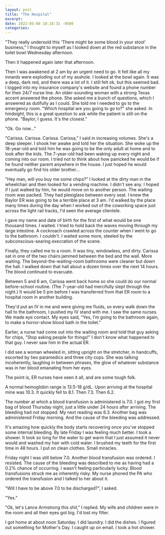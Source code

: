 ```yaml
---
layout: post
title: "The Hospital"
excerpt: 
date: 2022-05-08 10:18:31 -0500
categories: 
---
```


"They really undersold this 'There might be some blood in your stool' business," I thought to myself as I looked down at the red substance in the toilet bowl Wednesday afternoon.

Then it happened again later that afternoon.

Then I was awakened at 2 am by an urgent need to go. It felt like all my innards were exploding out of my asshole. I looked at the bowl again. It was a deep, dark red, and there was a lot of it.
I still felt ok, but this seemed bad. I logged into my insurance company's website and found a phone number for their 24/7 nurse line. An older-sounding woman with a strong Texas accent answered the phone. She asked me a bunch of questions, which I answered as dutifully as I could. She told me I needed to go to the emergency room. "Which hospital are you going to go to?" she asked. In hindsight, this is a great question to ask while the patient is still on the phone. "Baylor, I guess. It's the closest."

"Ok. Go now..."

"Carissa. Carissa. Carissa. Carissa," I said in increasing volumes. She's a deep sleeper. I shook her awake and told her the situation. She woke up the 18-year-old and told him he was going to be the only adult at home and to look after the kids. The 7-year-old had been waking up every night and coming into our room. I tried not to think about how panicked he would be if he found neither parent anywhere in the house. I just hoped he would eventually go find his older brother...

"Hey man, will you buy me some chips?" I looked at the dirty man in the wheelchair and then looked for a vending machine. I didn't see any. I hoped if I just walked by him, he would move on to another person. The waiting room was packed. They had plexiglass between every seat. I knew the Baylor ER was going to be a terrible place at 3 am. I'd walked by the place many times during the day when I worked out of the coworking space just across the light rail tracks, I'd seen the average clientele.

I gave my name and date of birth for the first of what would be one thousand times. I waited. I tried to hold back the waves moving through my large intestine. A cockroach crawled across the counter when I went to go to the bathroom. I couldn't. I waited some more, steeled by the subconscious-searing execration of the scene.

Finally, they called me to a room. It was tiny, windowless, and dirty. Carissa sat in one of the two chairs jammed between the bed and the wall. More waiting. The beyond-the-waiting-room bathrooms were cleaner but down the hall. I walked down that hall about a dozen times over the next 14 hours. The blood continued to evacuate.

Between 5 and 6 am, Carissa went back home so she could do our normal before-school routine. (The 7-year-old had mercifully slept through the night.) It would be 5 pm before I was transferred from that ER room to a hospital room in another building.

They'd put an IV in me and were giving me fluids, so every walk down the hall to the bathroom, I pushed my IV stand with me. I saw the same nurses. We made eye contact. My eyes said, "Yes, I'm going to the bathroom again, to make a horror-show blood bath in the toilet."

Earlier, a nurse had come out into the waiting room and told that guy asking for chips, "Stop asking people for things!" I don't know what happened to that guy. I never saw him in the actual ER.

I did see a woman wheeled in, sitting upright on the stretcher, in handcuffs, escorted by two paramedics and three city cops. She was talking incoherently, laughing in between phrases, the glow of whatever substance was in her blood emanating from her eyes.

The point is, ER nurses have seen it all, and are some tough folk.

A normal hemoglobin range is 13.5-18 g/dL. Upon arriving at the hospital mine was 10.3. It quickly fell to 8.1. Then 7.3. Then 6.2.

The number at which a blood transfusion is administered is 7.0. I got my first bag of blood Thursday night, just a little under 24 hours after arriving. The bleeding had not stopped. My next reading was 6.3. Another bag was administered Friday morning. And the cause of the bleeding was addressed.

It's amazing how quickly the body starts recovering once you've stopped some internal bleeding. By late Friday I was feeling much better. I took a shower. It took so long for the water to get warm that I just assumed it never would and washed my hair with cold water. I brushed my teeth for the first time in 48 hours. I put on clean clothes. Small miracles.

Friday night I was still below 7.0. Another blood transfusion was ordered. I resisted. The cause of the bleeding was described to me as having had a 0.2% chance of occurring. I wasn't feeling particularly lucky. Blood transfusions struck me as inherently risky. My nurse phoned the PA who ordered the transfusion and I talked to her about it. 

"Will I have to be above 7.0 to be discharged?", I asked.

"Yes." 

"Ok, let's Lance Armstrong this shit," I replied. My wife and children were in the room and all their eyes got big. I'd lost my filter.

I got home at about noon Saturday. I did laundry. I did the dishes. I figured out something for Mother's Day. I caught up on email. I took a hot shower.
